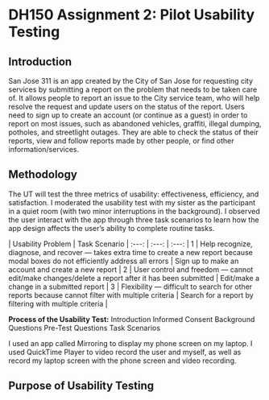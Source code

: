 # DH150 Assignment 2: Pilot Usability Testing

## Introduction

San Jose 311 is an app created by the City of San Jose for requesting city services by submitting a report on the problem that needs to be taken care of. It allows people to report an issue to the City service team, who will help resolve the request and update users on the status of the report. Users need to sign up to create an account (or continue as a guest) in order to report on most issues, such as abandoned vehicles, graffiti, illegal dumping, potholes, and streetlight outages. They are able to check the status of their reports, view and follow reports made by other people, or find other information/services. 

## Methodology

The UT will test the three metrics of usability: effectiveness, efficiency, and satisfaction. I moderated the usability test with my sister as the participant in a quiet room (with two minor interruptions in the background). I observed the user interact with the app through three task scenarios to learn how the app design affects the user’s ability to complete routine tasks. 

 | Usability Problem  | Task Scenario  |
:---: | :---: | :---: |
1  | Help recognize, diagnose, and recover — takes extra time to create a new report because modal boxes do not efficiently address all errors  | Sign up to make an account and create a new report  | 
2  | User control and  freedom — cannot edit/make changes/delete a report after it has been submitted  | Edit/make a change in a submitted report  |
3  | Flexibility — difficult to search for other reports because cannot filter with multiple criteria  | Search for a report by filtering with multiple criteria  |

**Process of the Usability Test:**
Introduction
Informed Consent
Background Questions
Pre-Test Questions
Task Scenarios 

I used an app called Mirroring to display my phone screen on my laptop. I used QuickTime Player to video record the user and myself, as well as record my laptop screen with the phone screen and video recording. 

## Purpose of Usability Testing

